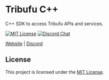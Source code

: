 # Tribufu C++

C++ SDK to access Tribufu APIs and services.

[![MIT License][mit-badge]][mit-url]
[![Discord Chat][discord-badge]][discord-url]

[mit-badge]: https://img.shields.io/badge/license-MIT-blue.svg
[mit-url]: https://github.com/tribufu/tribufu-cpp/blob/main/LICENSE.txt
[discord-badge]: https://img.shields.io/discord/276504514616623104.svg?logo=discord&style=flat-square
[discord-url]: https://www.tribufu.com/discord

[Website](https://www.tribufu.com) |
[Discord](https://www.tribufu.com/discord)

## License

This project is licensed under the [MIT License].

[MIT License]: https://github.com/tribufu/tribufu-cpp/blob/main/LICENSE.txt
